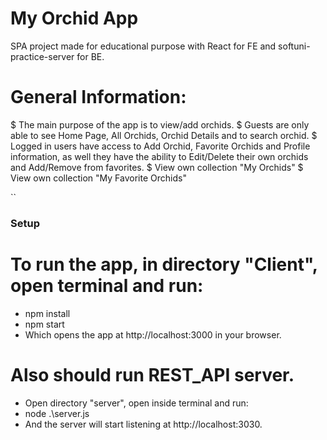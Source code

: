 # My Orchid App

SPA project made for educational purpose with React for FE and softuni-practice-server for BE.

# General Information:

$ The main purpose of the app is to view/add orchids.
$ Guests are only able to see Home Page, All Orchids, Orchid Details and to search orchid.
$ Logged in users have access to Add Orchid, Favorite Orchids and Profile information, as well they have the ability to Edit/Delete their own orchids and Add/Remove from favorites.
$ View own collection "My Orchids"
$ View own collection "My Favorite Orchids"

``

### Setup

# To run the app, in directory "Client", open terminal and run:

- npm install
- npm start
- Which opens the app at http://localhost:3000 in your browser.

# Also should run REST_API server.

- Open directory "server", open inside terminal and run:
- node .\server.js
- And the server will start listening at http://localhost:3030.

